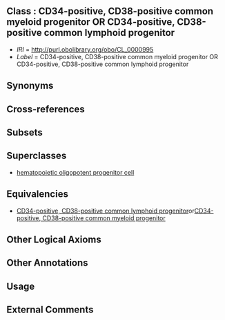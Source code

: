 
## Class : CD34-positive, CD38-positive common myeloid progenitor OR CD34-positive, CD38-positive common lymphoid progenitor

 * *IRI* = http://purl.obolibrary.org/obo/CL_0000995
 * *Label* = CD34-positive, CD38-positive common myeloid progenitor OR CD34-positive, CD38-positive common lymphoid progenitor

## Synonyms


## Cross-references


## Subsets


## Superclasses

 * [hematopoietic oligopotent progenitor cell](../../CL/32/CL_0002032.md)

## Equivalencies

 * [CD34-positive, CD38-positive common lymphoid progenitor](../../CL/21/CL_0001021.md)or[CD34-positive, CD38-positive common myeloid progenitor](../../CL/26/CL_0001026.md)

## Other Logical Axioms


## Other Annotations


## Usage


## External Comments

